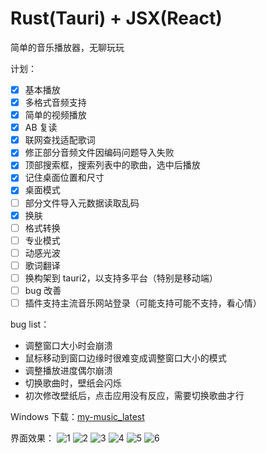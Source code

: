 # Rust(Tauri) + JSX(React)

简单的音乐播放器，无聊玩玩

计划：

- [x] 基本播放
- [x] 多格式音频支持
- [x] 简单的视频播放
- [x] AB 复读
- [x] 联网查找适配歌词
- [x] 修正部分音频文件因编码问题导入失败
- [x] 顶部搜索框，搜索列表中的歌曲，选中后播放
- [x] 记住桌面位置和尺寸
- [x] 桌面模式
- [ ] 部分文件导入元数据读取乱码
- [x] 换肤
- [ ] 格式转换
- [ ] 专业模式
- [ ] 动感光波
- [ ] 歌词翻译
- [ ] 换构架到 tauri2，以支持多平台（特别是移动端）
- [ ] bug 改善
- [ ] 插件支持主流音乐网站登录（可能支持可能不支持，看心情）

bug list：

- 调整窗口大小时会崩溃
- 鼠标移动到窗口边缘时很难变成调整窗口大小的模式
- 调整播放进度偶尔崩溃
- 切换歌曲时，壁纸会闪烁
- 初次修改壁纸后，点击应用没有反应，需要切换歌曲才行

Windows 下载：[my-music_latest](https://github.com/hellolio/my_music/releases)

界面效果：
![1](markdown/pc1.png)
![2](markdown/pc2.png)
![3](markdown/pc3.png)
![4](markdown/mobile1.png)
![5](markdown/mobile2.png)
![6](markdown/mobile3.png)
